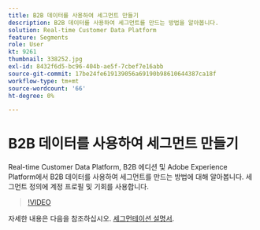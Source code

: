 ```yaml
---
title: B2B 데이터를 사용하여 세그먼트 만들기
description: B2B 데이터를 사용하여 세그먼트를 만드는 방법을 알아봅니다.
solution: Real-time Customer Data Platform
feature: Segments
role: User
kt: 9261
thumbnail: 338252.jpg
exl-id: 8432f6d5-bc96-404b-ae5f-7cbef7e16abb
source-git-commit: 17be24fe619139056a69190b98610644387ca18f
workflow-type: tm+mt
source-wordcount: '66'
ht-degree: 0%

---
```


# B2B 데이터를 사용하여 세그먼트 만들기

Real-time Customer Data Platform, B2B 에디션 및 Adobe Experience Platform에서 B2B 데이터를 사용하여 세그먼트를 만드는 방법에 대해 알아봅니다. 세그먼트 정의에 계정 프로필 및 기회를 사용합니다.

>[!VIDEO](https://video.tv.adobe.com/v/338252?quality=12&learn=on)

자세한 내용은 다음을 참조하십시오. [세그먼테이션 설명서](https://experienceleague.adobe.com/docs/experience-platform/rtcdp/profile/profile-browse.html).
